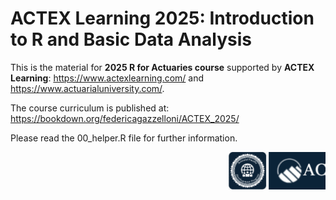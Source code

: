 # ACTEX Learning 2025: Introduction to R and Basic Data Analysis

This is the material for **2025 R for Actuaries course** supported by **ACTEX Learning**: <https://www.actexlearning.com/> and <https://www.actuarialuniversity.com/>.

The course curriculum is published at: <https://bookdown.org/federicagazzelloni/ACTEX_2025/>

Please read the 00_helper.R file for further information.

<p align="center">
  <marquee behavior="scroll" direction="left" scrollamount="10" loop="infinite">
    <img src="images/actex_logo.png" height="60" alt="actex" />
    <img src="images/actex_logo2.png" height="60" alt="actex learning" />
    <img src="images/r-logo.png" height="60" alt="R" />
    <img src="images/actuarialuniversity_logo.png" height="60" alt="actuarialuniversity" />
    <img src="images/milliman_logo.png" height="60" alt="milliman" />
    <img src="images/madriver_logo.png" height="60" alt="madriver" />
  </marquee>
</p>
